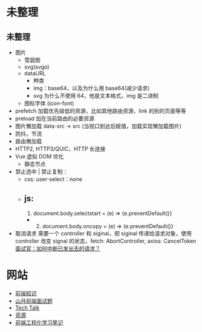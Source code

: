 # 未整理

## 未整理

- 图片
  - 雪碧图
  - svg(svgo)
  - dataURL
    - 种类
    - img：base64，以及为什么用 base64(减少请求)
    - svg 为什么不使用 64，他是文本格式，img 是二进制
  - 图标字体 (icon-font)
- prefetch 加载优先级低的资源，比如其他路由资源，link 的别的页面等等
- preload 加在当前路由的必要资源
- 图片懒加载 data-src -> src (当视口到达后赋值，加载实现懒加载图片)
- 防抖，节流
- 路由懒加载
- HTTP2, HTTP3/QUIC，HTTP 长连接
- Vue 虚拟 DOM 优化
  - 静态节点
- 禁止选中 | 禁止复制：
  - css: user-select：none
  - js:
    -
      1. document.body.selectstart = (e) => {e.preventDefault()}
    -
      2. document.body.oncopy = (e) => {e.preventDefault()}
- 取消请求 需要一个 controller 和 siginal，把 siginal 传递给请求对象，使用 controller 改变 signal 的状态，fetch:
  AbortController, axios: CancelToken
  [面试官：如何中断已发出去的请求？](https://z.itpub.net/article/detail/38D9DDF9A9CB14B29239BFEFDA2AD193)

# 网站

- [前端知识](http://yulilong.cn/)
- [山月前端面试题](https://q.shanyue.tech/engineering/)
- [Tech Talk](https://www.ttalk.im/index.html)
- [资源](https://github.com/qq449245884/xiaozhi)
- [前端工程化学习笔记](https://www.kancloud.cn/cyyspring/webpack/1986854)
